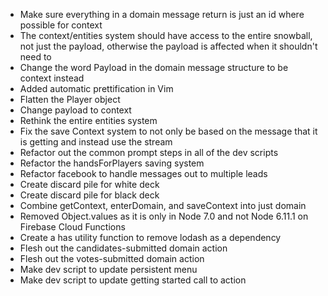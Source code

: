  - Make sure everything in a domain message return is just an id where possible
   for context
 - The context/entities system should have access to the entire snowball, not
   just the payload, otherwise the payload is affected when it shouldn't need to
 - Change the word Payload in the domain message structure to be context instead
 - Added automatic prettification in Vim
 - Flatten the Player object
 - Change payload to context
 - Rethink the entire entities system
 - Fix the save Context system to not only be based on the message that it is
   getting and instead use the stream
 - Refactor out the common prompt steps in all of the dev scripts
 - Refactor the handsForPlayers saving system
 - Refactor facebook to handle messages out to multiple leads
 - Create discard pile for white deck
 - Create discard pile for black deck
 - Combine getContext, enterDomain, and saveContext into just domain
 - Removed Object.values as it is only in Node 7.0 and not Node 6.11.1 on
   Firebase Cloud Functions
 - Create a has utility function to remove lodash as a dependency
 - Flesh out the candidates-submitted domain action
 - Flesh out the votes-submitted domain action
 - Make dev script to update persistent menu
 - Make dev script to update getting started call to action
